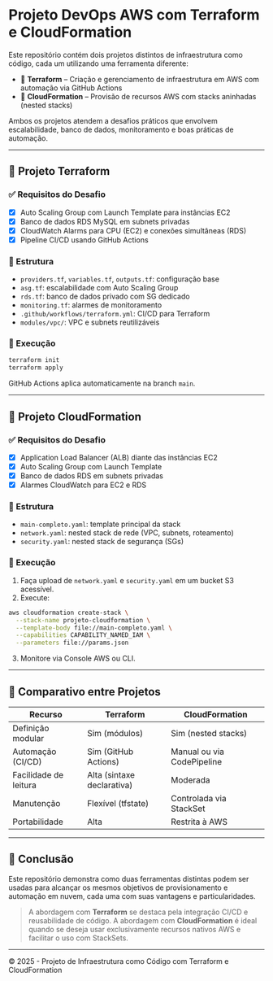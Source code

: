 # Projeto DevOps AWS com Terraform e CloudFormation

Este repositório contém dois projetos distintos de infraestrutura como código, cada um utilizando uma ferramenta diferente:

- 🔶 **Terraform** – Criação e gerenciamento de infraestrutura em AWS com automação via GitHub Actions
- 🔷 **CloudFormation** – Provisão de recursos AWS com stacks aninhadas (nested stacks)

Ambos os projetos atendem a desafios práticos que envolvem escalabilidade, banco de dados, monitoramento e boas práticas de automação.

---

## 🔶 Projeto Terraform

### ✅ Requisitos do Desafio

- [x] Auto Scaling Group com Launch Template para instâncias EC2
- [x] Banco de dados RDS MySQL em subnets privadas
- [x] CloudWatch Alarms para CPU (EC2) e conexões simultâneas (RDS)
- [x] Pipeline CI/CD usando GitHub Actions

### 📁 Estrutura

- `providers.tf`, `variables.tf`, `outputs.tf`: configuração base
- `asg.tf`: escalabilidade com Auto Scaling Group
- `rds.tf`: banco de dados privado com SG dedicado
- `monitoring.tf`: alarmes de monitoramento
- `.github/workflows/terraform.yml`: CI/CD para Terraform
- `modules/vpc/`: VPC e subnets reutilizáveis

### 📌 Execução

```bash
terraform init
terraform apply
```

GitHub Actions aplica automaticamente na branch `main`.

---

## 🔷 Projeto CloudFormation

### ✅ Requisitos do Desafio

- [x] Application Load Balancer (ALB) diante das instâncias EC2
- [x] Auto Scaling Group com Launch Template
- [x] Banco de dados RDS em subnets privadas
- [x] Alarmes CloudWatch para EC2 e RDS

### 📁 Estrutura

- `main-completo.yaml`: template principal da stack
- `network.yaml`: nested stack de rede (VPC, subnets, roteamento)
- `security.yaml`: nested stack de segurança (SGs)

### 📌 Execução

1. Faça upload de `network.yaml` e `security.yaml` em um bucket S3 acessível.
2. Execute:

```bash
aws cloudformation create-stack \
  --stack-name projeto-cloudformation \
  --template-body file://main-completo.yaml \
  --capabilities CAPABILITY_NAMED_IAM \
  --parameters file://params.json
```

3. Monitore via Console AWS ou CLI.

---

## 📘 Comparativo entre Projetos

| Recurso                     | Terraform                  | CloudFormation             |
|----------------------------|----------------------------|----------------------------|
| Definição modular          | Sim (módulos)              | Sim (nested stacks)        |
| Automação (CI/CD)          | Sim (GitHub Actions)       | Manual ou via CodePipeline |
| Facilidade de leitura      | Alta (sintaxe declarativa) | Moderada                   |
| Manutenção                 | Flexível (tfstate)         | Controlada via StackSet    |
| Portabilidade              | Alta                       | Restrita à AWS             |

---

## 🧠 Conclusão

Este repositório demonstra como duas ferramentas distintas podem ser usadas para alcançar os mesmos objetivos de provisionamento e automação em nuvem, cada uma com suas vantagens e particularidades.

> A abordagem com **Terraform** se destaca pela integração CI/CD e reusabilidade de código.
> A abordagem com **CloudFormation** é ideal quando se deseja usar exclusivamente recursos nativos AWS e facilitar o uso com StackSets.

---

© 2025 - Projeto de Infraestrutura como Código com Terraform e CloudFormation

